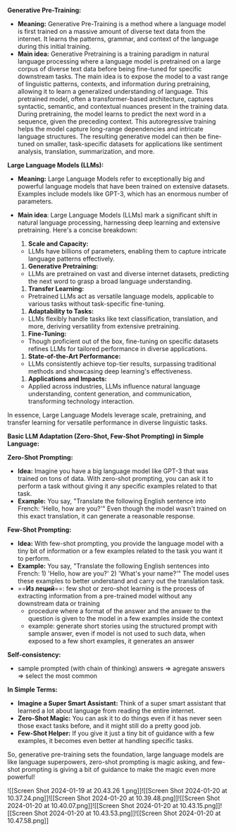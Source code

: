 **Generative Pre-Training:**

- **Meaning:** Generative Pre-Training is a method where a language model is first trained on a massive amount of diverse text data from the internet. It learns the patterns, grammar, and context of the language during this initial training.
- **Main idea:** Generative Pretraining is a training paradigm in natural language processing where a language model is pretrained on a large corpus of diverse text data before being fine-tuned for specific downstream tasks. The main idea is to expose the model to a vast range of linguistic patterns, contexts, and information during pretraining, allowing it to learn a generalized understanding of language. This pretrained model, often a transformer-based architecture, captures syntactic, semantic, and contextual nuances present in the training data.
	During pretraining, the model learns to predict the next word in a sequence, given the preceding context. This autoregressive training helps the model capture long-range dependencies and intricate language structures. The resulting generative model can then be fine-tuned on smaller, task-specific datasets for applications like sentiment analysis, translation, summarization, and more.

**Large Language Models (LLMs):**

- **Meaning:** Large Language Models refer to exceptionally big and powerful language models that have been trained on extensive datasets. Examples include models like GPT-3, which has an enormous number of parameters.
- **Main idea**: Large Language Models (LLMs) mark a significant shift in natural language processing, harnessing deep learning and extensive pretraining. Here's a concise breakdown:

	1. **Scale and Capacity:**
    - LLMs have billions of parameters, enabling them to capture intricate language patterns effectively.
	1. **Generative Pretraining:**
    - LLMs are pretrained on vast and diverse internet datasets, predicting the next word to grasp a broad language understanding.
	1. **Transfer Learning:**
    - Pretrained LLMs act as versatile language models, applicable to various tasks without task-specific fine-tuning.
	1. **Adaptability to Tasks:**
    - LLMs flexibly handle tasks like text classification, translation, and more, deriving versatility from extensive pretraining.
	1. **Fine-Tuning:**
    - Though proficient out of the box, fine-tuning on specific datasets refines LLMs for tailored performance in diverse applications.
	1. **State-of-the-Art Performance:**
    - LLMs consistently achieve top-tier results, surpassing traditional methods and showcasing deep learning's effectiveness.
	1. **Applications and Impacts:**
    - Applied across industries, LLMs influence natural language understanding, content generation, and communication, transforming technology interaction.

In essence, Large Language Models leverage scale, pretraining, and transfer learning for versatile performance in diverse linguistic tasks.

**Basic LLM Adaptation (Zero-Shot, Few-Shot Prompting) in Simple Language:**

**Zero-Shot Prompting:**

- **Idea:** Imagine you have a big language model like GPT-3 that was trained on tons of data. With zero-shot prompting, you can ask it to perform a task without giving it any specific examples related to that task.
- **Example:** You say, "Translate the following English sentence into French: 'Hello, how are you?'" Even though the model wasn't trained on this exact translation, it can generate a reasonable response.

**Few-Shot Prompting:**

- **Idea:** With few-shot prompting, you provide the language model with a tiny bit of information or a few examples related to the task you want it to perform.
- **Example:** You say, "Translate the following English sentences into French: 1) 'Hello, how are you?' 2) 'What's your name?'" The model uses these examples to better understand and carry out the translation task.
- ==**Из леций**==: few shot or zero-shot learning is the process of extracting information from a pre-trained model without any downstream data or training
	- procedure where a format of the answer and the answer to the question is given to the model in a few examples inside the context
	- example: generate short stories using the structured prompt with sample answer, even if model is not used to such data, when exposed to a few short examples, it generates an answer

**Self-consistency:**
- sample prompted (with chain of thinking) answers => agregate answers => select the most common

**In Simple Terms:**

- **Imagine a Super Smart Assistant:** Think of a super smart assistant that learned a lot about language from reading the entire internet.
- **Zero-Shot Magic:** You can ask it to do things even if it has never seen those exact tasks before, and it might still do a pretty good job.
- **Few-Shot Helper:** If you give it just a tiny bit of guidance with a few examples, it becomes even better at handling specific tasks.

So, generative pre-training sets the foundation, large language models are like language superpowers, zero-shot prompting is magic asking, and few-shot prompting is giving a bit of guidance to make the magic even more powerful!

![[Screen Shot 2024-01-19 at 20.43.26 1.png]]![[Screen Shot 2024-01-20 at 10.37.24.png]]![[Screen Shot 2024-01-20 at 10.39.48.png]]![[Screen Shot 2024-01-20 at 10.40.07.png]]![[Screen Shot 2024-01-20 at 10.43.15.png]]![[Screen Shot 2024-01-20 at 10.43.53.png]]![[Screen Shot 2024-01-20 at 10.47.58.png]]